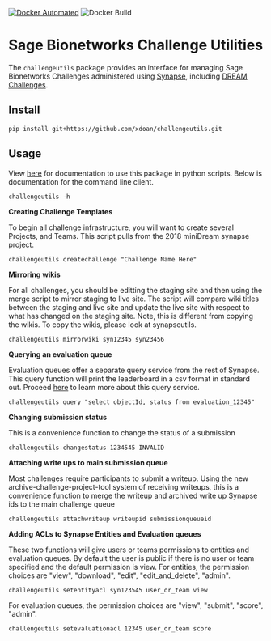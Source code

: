 [![Docker Automated](https://img.shields.io/docker/automated/sagebionetworks/challengeutils.svg)](https://hub.docker.com/r/sagebionetworks/challengeutils/) ![Docker Build](https://img.shields.io/docker/build/sagebionetworks/challengeutils.svg)  

# Sage Bionetworks Challenge Utilities

The `challengeutils` package provides an interface for managing Sage Bionetworks Challenges administered using [Synapse](https://www.synapse.org), including [DREAM Challenges](http://dreamchallenges.org/).

## Install

```
pip install git+https://github.com/xdoan/challengeutils.git
```

## Usage

View [here](http://htmlpreview.github.io/?https://github.com/Sage-Bionetworks/challengeutils/blob/master/docs/_build/singlehtml/index.html) for documentation to use this package in python scripts.  Below is documentation for the command line client.

```
challengeutils -h
```

**Creating Challenge Templates**

To begin all challenge infrastructure, you will want to create several Projects, and Teams.  This script pulls from the 2018 miniDream synapse project.

```
challengeutils createchallenge "Challenge Name Here"
```

**Mirroring wikis**

For all challenges, you should be editting the staging site and then using the merge script to mirror staging to live site.  The script will compare wiki titles between the staging and live site and update the live site with respect to what has changed on the staging site.  Note, this is different from copying the wikis. To copy the wikis, please look at synapseutils.

```
challengeutils mirrorwiki syn12345 syn23456
```

**Querying an evaluation queue**

Evaluation queues offer a separate query service from the rest of Synapse.  This query function will print the leaderboard in a csv format in standard out.  Proceed [here](https://docs.synapse.org/rest/GET/evaluation/submission/query.html) to learn more about this query service.

```
challengeutils query "select objectId, status from evaluation_12345"
```

**Changing submission status**

This is a convenience function to change the status of a submission

```
challengeutils changestatus 1234545 INVALID
```

**Attaching write ups to main submission queue**

Most challenges require participants to submit a writeup.  Using the new archive-challenge-project-tool system of receiving writeups, this is a convenience function to merge the writeup and archived write up Synapse ids to the main challenge queue

```
challengeutils attachwriteup writeupid submissionqueueid
```

**Adding ACLs to Synapse Entities and Evaluation queues**

These two functions will give users or teams permissions to entities and evaluation queues.  By default the user is public if there is no user or team specified and the default permission is view.  For entities, the permission choices are "view", "download", "edit", "edit_and_delete", "admin".  

```
challengeutils setentityacl syn123545 user_or_team view
```

For evaluation queues, the permission choices are "view", "submit", "score", "admin". 

```
challengeutils setevaluationacl 12345 user_or_team score
```
